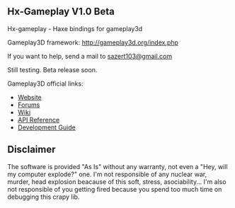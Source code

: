 ## Hx-Gameplay V1.0 Beta

Hx-gameplay - Haxe bindings for gameplay3d

Gameplay3D framework: http://gameplay3d.org/index.php

If you want to help, send a mail to sazert103@gmail.com

Still testing. Beta release soon.

Gameplay3D official links:

- [Website](http://www.gameplay3d.org/)
- [Forums](http://www.gameplay3d.org/forums/)
- [Wiki](https://github.com/blackberry/GamePlay/wiki)
- [API Reference](http://blackberry.github.io/GamePlay/api/index.html)
- [Development Guide](https://github.com/blackberry/GamePlay/wiki#wiki-Development_Guide)

## Disclaimer
The software is provided "As Is" without any warranty, not even a "Hey, will my computer explode?" one. I'm not responsible of any nuclear war, murder, head explosion beacause of this soft, stress, asociability... I'm also not responsible of you getting fired because you spend too much time on debugging this crapy lib.
